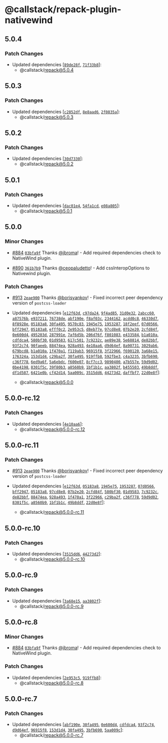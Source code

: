 # @callstack/repack-plugin-nativewind

## 5.0.4

### Patch Changes

- Updated dependencies [[`89de28f`](https://github.com/callstack/repack/commit/89de28f60638f365cfaff196cc0e68053228326a), [`71f33b8`](https://github.com/callstack/repack/commit/71f33b86dd086daef4cd086510832b0313cf28d2)]:
  - @callstack/repack@5.0.4

## 5.0.3

### Patch Changes

- Updated dependencies [[`c2852df`](https://github.com/callstack/repack/commit/c2852dfb261b0321e7fb6a12bdfc6f1ef7e479d2), [`8e8aad6`](https://github.com/callstack/repack/commit/8e8aad6cfe0669ef01d7071e86a680a498e1b811), [`2f0835a`](https://github.com/callstack/repack/commit/2f0835a64740a570e1fb82c23d0a08fb789a7489)]:
  - @callstack/repack@5.0.3

## 5.0.2

### Patch Changes

- Updated dependencies [[`30d7330`](https://github.com/callstack/repack/commit/30d73301971ee27efabd7e8c8d9549dd94b38b69)]:
  - @callstack/repack@5.0.2

## 5.0.1

### Patch Changes

- Updated dependencies [[`dac01e4`](https://github.com/callstack/repack/commit/dac01e41d539f19fe9ab8800288eadb361444ed0), [`54fa1cd`](https://github.com/callstack/repack/commit/54fa1cdb0a2e09c8de476290beacedbf3a5f7d85), [`e08a805`](https://github.com/callstack/repack/commit/e08a805a2190d33fb605c5603759245ff9d965a2)]:
  - @callstack/repack@5.0.1

## 5.0.0

### Minor Changes

- [#884](https://github.com/callstack/repack/pull/884) [`03bfa9f`](https://github.com/callstack/repack/commit/03bfa9f5fc83f66f651dd93b89a42904955d1481) Thanks [@jbroma](https://github.com/jbroma)! - Add required dependencies check to NativeWind plugin.

- [#890](https://github.com/callstack/repack/pull/890) [`361b7b9`](https://github.com/callstack/repack/commit/361b7b95c686912a0ed9e50e8cc18b0db2605309) Thanks [@ceopaludetto](https://github.com/ceopaludetto)! - Add cssInteropOptions to Nativewind plugin.

### Patch Changes

- [#913](https://github.com/callstack/repack/pull/913) [`2eae900`](https://github.com/callstack/repack/commit/2eae900efe0a0f7f3097d4406705ce05cb56392f) Thanks [@borisyankov](https://github.com/borisyankov)! - Fixed incorrect peer dependency version of `postcss-loader`

- Updated dependencies [[`e12f63d`](https://github.com/callstack/repack/commit/e12f63d1ca1cc54f28015b390ea4cef92af429b1), [`c97da24`](https://github.com/callstack/repack/commit/c97da241876ec8dbe6c2d206590d697f429e86b4), [`9f4ad85`](https://github.com/callstack/repack/commit/9f4ad85648f02a127113e7c56d726a923cc0dc12), [`31d0e32`](https://github.com/callstack/repack/commit/31d0e32e6a4b9aa9d9d0fbd3f1ddd18e95a16757), [`2abcc60`](https://github.com/callstack/repack/commit/2abcc6060764501f6076bfb196e0b1e84f7af326), [`a87576b`](https://github.com/callstack/repack/commit/a87576b90e3dcad62d5f126ec22f7a867aab35ef), [`e937211`](https://github.com/callstack/repack/commit/e93721194e3d8eae64fa5da6f5e296378ad407e9), [`76738de`](https://github.com/callstack/repack/commit/76738de12fdf29f5af78aaa23f03337c33c7926a), [`abf190e`](https://github.com/callstack/repack/commit/abf190e7e2571b3ef66cba9d26dd65d1548e4ab7), [`f8af03c`](https://github.com/callstack/repack/commit/f8af03cd231c3d95a92099719d827e368f707b5c), [`2344162`](https://github.com/callstack/repack/commit/23441620335e91382dda01d0cc06278efede45cf), [`acdd0c8`](https://github.com/callstack/repack/commit/acdd0c801ab611a25164fce5302e20e61ae25292), [`46330d7`](https://github.com/callstack/repack/commit/46330d70db99a372046baf8ee4565e4a21e5b4f3), [`8f8928e`](https://github.com/callstack/repack/commit/8f8928ea9cd5b0713bfddb1e4c3e0df670e21000), [`05183a8`](https://github.com/callstack/repack/commit/05183a8644e4f1c0d7f8b9261192dcb72231c267), [`30fa495`](https://github.com/callstack/repack/commit/30fa4955008460fc94926a8d2cefb2efbd198cb5), [`9570c83`](https://github.com/callstack/repack/commit/9570c83918348a38f2fd01385755e9da0ef6fc08), [`1945e75`](https://github.com/callstack/repack/commit/1945e75eeb126f8d5bef318cf9571c420f7b3406), [`1953287`](https://github.com/callstack/repack/commit/19532876fb8bfbf271db552d983f12e5c26fc58a), [`18f2eef`](https://github.com/callstack/repack/commit/18f2eef7dbb2a79e709c1810c69a34b0a0fe9004), [`07d0566`](https://github.com/callstack/repack/commit/07d05663b9b758001e390635f75097b85a8b2436), [`bff2947`](https://github.com/callstack/repack/commit/bff2947dfad5dcd23d39dbdcfcb455529934d967), [`05183a8`](https://github.com/callstack/repack/commit/05183a8644e4f1c0d7f8b9261192dcb72231c267), [`efff0c2`](https://github.com/callstack/repack/commit/efff0c29801db04eddbbc8f3776cb3e56457f585), [`2e953c5`](https://github.com/callstack/repack/commit/2e953c56157dad3e131be25e2eeb93ddf60919ed), [`d8eb77e`](https://github.com/callstack/repack/commit/d8eb77e1ebade637d96e44a8b8f3bf0eaf00846b), [`97cd8e8`](https://github.com/callstack/repack/commit/97cd8e85146ad2dbc8110952c1447884a84194fc), [`07b2e20`](https://github.com/callstack/repack/commit/07b2e2059487f0b6962b05016e7f1453ba35c379), [`2cfd84f`](https://github.com/callstack/repack/commit/2cfd84f8bcf6e7c241aab3e24cde97e7e85afbc5), [`0e600d4`](https://github.com/callstack/repack/commit/0e600d4d8df577622ba8cbc49ff1ef80f257620d), [`495203d`](https://github.com/callstack/repack/commit/495203dc3a1d219aea623afe99912957d8f0e0a1), [`287991e`](https://github.com/callstack/repack/commit/287991eb002725f78c23aafe89131fcadb8edaf1), [`7af6d5b`](https://github.com/callstack/repack/commit/7af6d5bad8288ea58dd246243fe96439709cbe97), [`206d76f`](https://github.com/callstack/repack/commit/206d76f30a4858680839fa53b9f8a3a2070ed9f8), [`f801083`](https://github.com/callstack/repack/commit/f801083f7ba616e77fa77c1c6321875de6886388), [`e433584`](https://github.com/callstack/repack/commit/e4335840a4b1ed59affc89375988ba6a9db57891), [`b1a010a`](https://github.com/callstack/repack/commit/b1a010a7dd8af5612759e134249ae0587e42aef7), [`cdfdca4`](https://github.com/callstack/repack/commit/cdfdca4aa481020d4b2cbd260297e39984384d1c), [`580bf30`](https://github.com/callstack/repack/commit/580bf306ba9f9cd1d3dfed0227aad64abd1c3752), [`01d9583`](https://github.com/callstack/repack/commit/01d9583cada929a16b6d40c6476f0508847b0fff), [`617c501`](https://github.com/callstack/repack/commit/617c5018e1f2b0520f6f978b2c1440239196f662), [`7c9232c`](https://github.com/callstack/repack/commit/7c9232c0dfbd5ab35277262037bb8a356db448d8), [`ae89e38`](https://github.com/callstack/repack/commit/ae89e38fd13fab7c133f8e1c68bc7f02f5cdf04d), [`5e68814`](https://github.com/callstack/repack/commit/5e688146c2da861d5fcf0e647e0a1e386f38a4cf), [`de82bbf`](https://github.com/callstack/repack/commit/de82bbf232331666e7739adc8a5e69133dde2e3e), [`93f2c74`](https://github.com/callstack/repack/commit/93f2c745092ae83e31bc1ac9fe5c89a5b64c495f), [`90faeeb`](https://github.com/callstack/repack/commit/90faeeb7d6be9ddf5aa74c9552df01ec58d5372c), [`88474ea`](https://github.com/callstack/repack/commit/88474ea1d52267df6a7187c280b793f516ffdfb0), [`928a493`](https://github.com/callstack/repack/commit/928a493ead0f77cab7f1031e2df0b63f8ed65137), [`4e10aa6`](https://github.com/callstack/repack/commit/4e10aa6a0c198823bf1b682d9d2e87c39657ac65), [`d9d64ef`](https://github.com/callstack/repack/commit/d9d64ef6438e75086bd970cd600e936e46e7962f), [`8a90731`](https://github.com/callstack/repack/commit/8a9073146c6541ed374541b9bcf9ebe3c4f70e9a), [`3029ab6`](https://github.com/callstack/repack/commit/3029ab6d48312a51c19a257c11fcd02016a44af3), [`679bcd8`](https://github.com/callstack/repack/commit/679bcd8917aca587c36d550101e9dd9578e1e172), [`b1a010a`](https://github.com/callstack/repack/commit/b1a010a7dd8af5612759e134249ae0587e42aef7), [`1f470a1`](https://github.com/callstack/repack/commit/1f470a11e93f8af22badbafc47256db3a32ecac8), [`f119ab3`](https://github.com/callstack/repack/commit/f119ab3eb94eff9d2cc1aec8fcf9f835c3025abc), [`96915f8`](https://github.com/callstack/repack/commit/96915f80b08e474127271475d132644efeab4bee), [`3f22966`](https://github.com/callstack/repack/commit/3f22966db4ce43f89d7e544d1a24234ed117480d), [`f690120`](https://github.com/callstack/repack/commit/f69012062335824521a332233f0de6fae5d14ca2), [`3a68e15`](https://github.com/callstack/repack/commit/3a68e157a6a5e07dc2e0003ead02b8f965fd3d49), [`176324a`](https://github.com/callstack/repack/commit/176324a8d09d34dd1fbc68e0e227640834138f5a), [`153d1d4`](https://github.com/callstack/repack/commit/153d1d4513498a85ccc7303222455c3372108406), [`c29ba2f`](https://github.com/callstack/repack/commit/c29ba2f616328d34670f661336d3c43b4ca2ef3e), [`30fa495`](https://github.com/callstack/repack/commit/30fa4955008460fc94926a8d2cefb2efbd198cb5), [`919ffb8`](https://github.com/callstack/repack/commit/919ffb869588cef0eb120e5195d16952e0e45808), [`592fbe3`](https://github.com/callstack/repack/commit/592fbe3fe8eeeeb856d260c3106f5f6cd6eeaef8), [`c4a3235`](https://github.com/callstack/repack/commit/c4a32354feaccdfda8570b6a065dc6f7a6b9f6d0), [`3bfb690`](https://github.com/callstack/repack/commit/3bfb6909d7363787bbfd1584e1749b4ff516aa92), [`c36f778`](https://github.com/callstack/repack/commit/c36f77838d59f0692171f7114ac68fa11e4a3100), [`6ed9a6f`](https://github.com/callstack/repack/commit/6ed9a6fcb40ba946b39dfe1d302ad2ebf9dffacf), [`5a6ebdc`](https://github.com/callstack/repack/commit/5a6ebdcaf0687bd6da9d2907638cd219daabcf39), [`f600e07`](https://github.com/callstack/repack/commit/f600e075645c5f310abe67591cbdf11221944cba), [`8cf7cc3`](https://github.com/callstack/repack/commit/8cf7cc3622ad85cf093005c5c55c8dd63940a57b), [`9890400`](https://github.com/callstack/repack/commit/9890400fe5ac750698ceb3eaf72e0b3a86ae4a73), [`a7b557e`](https://github.com/callstack/repack/commit/a7b557ed162166d9bc152b06d8be3169a0a2a176), [`59d9d02`](https://github.com/callstack/repack/commit/59d9d02ecabf5caffa87c748aa0b92191d0f4e84), [`0be4198`](https://github.com/callstack/repack/commit/0be41980f2431d2a534e501062b10a08d3901f78), [`8301f5c`](https://github.com/callstack/repack/commit/8301f5c77d7e75c155cbb427b4ac380565e946f7), [`39f80b3`](https://github.com/callstack/repack/commit/39f80b3661a348b9d778f76af2848ed615582d23), [`a8560b9`](https://github.com/callstack/repack/commit/a8560b988cb2adfd8e23fcfdcdc783b860b07c8a), [`1bf1b1c`](https://github.com/callstack/repack/commit/1bf1b1cb830008167bce913745dade8186281608), [`aa3802f`](https://github.com/callstack/repack/commit/aa3802f8a9a06c3cbcaa932ea45cf27f2a523927), [`b455503`](https://github.com/callstack/repack/commit/b4555030b7827e14084db282accd138945d532c5), [`49b8ddf`](https://github.com/callstack/repack/commit/49b8ddf1e58f0e59e8801692249e2a24df37cdf4), [`df1d587`](https://github.com/callstack/repack/commit/df1d587115abb61a7168d02d04e451ee3f8066de), [`6421e0b`](https://github.com/callstack/repack/commit/6421e0b9b5a91116bad280bae9462f6974f66caa), [`cf42d14`](https://github.com/callstack/repack/commit/cf42d149ca1ccb8caae9085ab7710ff7b603a9d0), [`5aa009c`](https://github.com/callstack/repack/commit/5aa009c9ea1fada2572813effc0d88499a509c0f), [`3515dd6`](https://github.com/callstack/repack/commit/3515dd689f78f26215d4a4ee9b46a432fad1e8cc), [`44273d2`](https://github.com/callstack/repack/commit/44273d2d064ed91f6e6a4ce7dc8c56d8c7de1b88), [`daffbf7`](https://github.com/callstack/repack/commit/daffbf72088ba666d956e35a265546a89ee84f42), [`22d0e8f`](https://github.com/callstack/repack/commit/22d0e8faaeae221ace87f01a5fca639b4524fcbf)]:
  - @callstack/repack@5.0.0

## 5.0.0-rc.12

### Patch Changes

- Updated dependencies [[`4e10aa6`](https://github.com/callstack/repack/commit/4e10aa6a0c198823bf1b682d9d2e87c39657ac65)]:
  - @callstack/repack@5.0.0-rc.12

## 5.0.0-rc.11

### Patch Changes

- [#913](https://github.com/callstack/repack/pull/913) [`2eae900`](https://github.com/callstack/repack/commit/2eae900efe0a0f7f3097d4406705ce05cb56392f) Thanks [@borisyankov](https://github.com/borisyankov)! - Fixed incorrect peer dependency version of `postcss-loader`

- Updated dependencies [[`e12f63d`](https://github.com/callstack/repack/commit/e12f63d1ca1cc54f28015b390ea4cef92af429b1), [`05183a8`](https://github.com/callstack/repack/commit/05183a8644e4f1c0d7f8b9261192dcb72231c267), [`1945e75`](https://github.com/callstack/repack/commit/1945e75eeb126f8d5bef318cf9571c420f7b3406), [`1953287`](https://github.com/callstack/repack/commit/19532876fb8bfbf271db552d983f12e5c26fc58a), [`07d0566`](https://github.com/callstack/repack/commit/07d05663b9b758001e390635f75097b85a8b2436), [`bff2947`](https://github.com/callstack/repack/commit/bff2947dfad5dcd23d39dbdcfcb455529934d967), [`05183a8`](https://github.com/callstack/repack/commit/05183a8644e4f1c0d7f8b9261192dcb72231c267), [`97cd8e8`](https://github.com/callstack/repack/commit/97cd8e85146ad2dbc8110952c1447884a84194fc), [`07b2e20`](https://github.com/callstack/repack/commit/07b2e2059487f0b6962b05016e7f1453ba35c379), [`2cfd84f`](https://github.com/callstack/repack/commit/2cfd84f8bcf6e7c241aab3e24cde97e7e85afbc5), [`580bf30`](https://github.com/callstack/repack/commit/580bf306ba9f9cd1d3dfed0227aad64abd1c3752), [`01d9583`](https://github.com/callstack/repack/commit/01d9583cada929a16b6d40c6476f0508847b0fff), [`7c9232c`](https://github.com/callstack/repack/commit/7c9232c0dfbd5ab35277262037bb8a356db448d8), [`de82bbf`](https://github.com/callstack/repack/commit/de82bbf232331666e7739adc8a5e69133dde2e3e), [`88474ea`](https://github.com/callstack/repack/commit/88474ea1d52267df6a7187c280b793f516ffdfb0), [`928a493`](https://github.com/callstack/repack/commit/928a493ead0f77cab7f1031e2df0b63f8ed65137), [`1f470a1`](https://github.com/callstack/repack/commit/1f470a11e93f8af22badbafc47256db3a32ecac8), [`3f22966`](https://github.com/callstack/repack/commit/3f22966db4ce43f89d7e544d1a24234ed117480d), [`c29ba2f`](https://github.com/callstack/repack/commit/c29ba2f616328d34670f661336d3c43b4ca2ef3e), [`c36f778`](https://github.com/callstack/repack/commit/c36f77838d59f0692171f7114ac68fa11e4a3100), [`59d9d02`](https://github.com/callstack/repack/commit/59d9d02ecabf5caffa87c748aa0b92191d0f4e84), [`8301f5c`](https://github.com/callstack/repack/commit/8301f5c77d7e75c155cbb427b4ac380565e946f7), [`a8560b9`](https://github.com/callstack/repack/commit/a8560b988cb2adfd8e23fcfdcdc783b860b07c8a), [`1bf1b1c`](https://github.com/callstack/repack/commit/1bf1b1cb830008167bce913745dade8186281608), [`49b8ddf`](https://github.com/callstack/repack/commit/49b8ddf1e58f0e59e8801692249e2a24df37cdf4), [`22d0e8f`](https://github.com/callstack/repack/commit/22d0e8faaeae221ace87f01a5fca639b4524fcbf)]:
  - @callstack/repack@5.0.0-rc.11

## 5.0.0-rc.10

### Patch Changes

- Updated dependencies [[`3515dd6`](https://github.com/callstack/repack/commit/3515dd689f78f26215d4a4ee9b46a432fad1e8cc), [`44273d2`](https://github.com/callstack/repack/commit/44273d2d064ed91f6e6a4ce7dc8c56d8c7de1b88)]:
  - @callstack/repack@5.0.0-rc.10

## 5.0.0-rc.9

### Patch Changes

- Updated dependencies [[`3a68e15`](https://github.com/callstack/repack/commit/3a68e157a6a5e07dc2e0003ead02b8f965fd3d49), [`aa3802f`](https://github.com/callstack/repack/commit/aa3802f8a9a06c3cbcaa932ea45cf27f2a523927)]:
  - @callstack/repack@5.0.0-rc.9

## 5.0.0-rc.8

### Minor Changes

- [#884](https://github.com/callstack/repack/pull/884) [`03bfa9f`](https://github.com/callstack/repack/commit/03bfa9f5fc83f66f651dd93b89a42904955d1481) Thanks [@jbroma](https://github.com/jbroma)! - Add required dependencies check to NativeWind plugin.

### Patch Changes

- Updated dependencies [[`2e953c5`](https://github.com/callstack/repack/commit/2e953c56157dad3e131be25e2eeb93ddf60919ed), [`919ffb8`](https://github.com/callstack/repack/commit/919ffb869588cef0eb120e5195d16952e0e45808)]:
  - @callstack/repack@5.0.0-rc.8

## 5.0.0-rc.7

### Patch Changes

- Updated dependencies [[`abf190e`](https://github.com/callstack/repack/commit/abf190e7e2571b3ef66cba9d26dd65d1548e4ab7), [`30fa495`](https://github.com/callstack/repack/commit/30fa4955008460fc94926a8d2cefb2efbd198cb5), [`0e600d4`](https://github.com/callstack/repack/commit/0e600d4d8df577622ba8cbc49ff1ef80f257620d), [`cdfdca4`](https://github.com/callstack/repack/commit/cdfdca4aa481020d4b2cbd260297e39984384d1c), [`93f2c74`](https://github.com/callstack/repack/commit/93f2c745092ae83e31bc1ac9fe5c89a5b64c495f), [`d9d64ef`](https://github.com/callstack/repack/commit/d9d64ef6438e75086bd970cd600e936e46e7962f), [`96915f8`](https://github.com/callstack/repack/commit/96915f80b08e474127271475d132644efeab4bee), [`153d1d4`](https://github.com/callstack/repack/commit/153d1d4513498a85ccc7303222455c3372108406), [`30fa495`](https://github.com/callstack/repack/commit/30fa4955008460fc94926a8d2cefb2efbd198cb5), [`3bfb690`](https://github.com/callstack/repack/commit/3bfb6909d7363787bbfd1584e1749b4ff516aa92), [`5aa009c`](https://github.com/callstack/repack/commit/5aa009c9ea1fada2572813effc0d88499a509c0f)]:
  - @callstack/repack@5.0.0-rc.7
